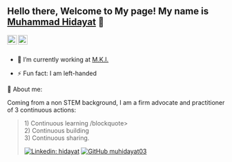 ## Hello there, Welcome to My page! My name is [Muhammad Hidayat](https://mhidayatz.github.io/Hidayat_Portfolio/) 👋

<!-- # <p align="left"> <img src="http://muhidayat03.online/icon.png" alt="muhidayat03" /> </p>  -->

 
<a href="https://www.linkedin.com/in/md-hidayat-31bbb74b/">
  <img align="left" alt="hidayat's Linkdein" width="22px" src="https://cdn.jsdelivr.net/npm/simple-icons@v3/icons/linkedin.svg" />
</a>
<a href="https://github.com/MHidayatz">
  <img align="left" alt="hidayat's Github" width="22px" src="https://cdn.jsdelivr.net/npm/simple-icons@v3/icons/github.svg" />
</a>

<!--
<a href="https://instagram.com/muhidayat03/">
  <img align="left" alt="hidayat's Instagram" width="22px" src="https://cdn.jsdelivr.net/npm/simple-icons@v3/icons/instagram.svg" />
</a>
 -->

<br/>
<br/>



- 🔭 I’m currently working at [M.K.I.](https://www.mki.co.jp/english/)
<!-- - 📫 How to reach me: [instagram - @muhidayat03](https://instagram.com/muhidayat03)  -->
- ⚡ Fun fact: I am left-handed

📄 About me: 

Coming from a non STEM background,  I am a firm advocate and practitioner of 3 continuous actions:
<blockquote> 1) Continuous learning /blockquote>
<br/>  2) Continuous building
<br/>  3) Continuous sharing.

 
[![Linkedin: hidayat](https://img.shields.io/badge/-Muhammad%20Hidayat-blue?style=flat-square&logo=Linkedin&logoColor=white&link=https://www.linkedin.com/in/md-hidayat-31bbb74b/)](https://www.linkedin.com/in/md-hidayat-31bbb74b/) [![GitHub muhidayat03](https://img.shields.io/github/followers/muhidayat03?label=follow&style=social)](https://github.com/MHidayatz) 
